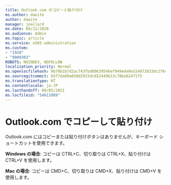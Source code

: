 ```yaml
---
title: Outlook.com のコピーと貼り付け
ms.author: daeite
author: daeite
manager: joallard
ms.date: 04/21/2020
ms.audience: Admin
ms.topic: article
ms.service: o365-administration
ms.custom:
- "1920"
- "9000303"
ROBOTS: NOINDEX, NOFOLLOW
localization_priority: Normal
ms.openlocfilehash: 9b70b1b7d2ac743fbd80639546ef9494de8e524071833dc276403391c560bb6a
ms.sourcegitcommit: b5f7da89a650d2915dc652449623c78be6247175
ms.translationtype: HT
ms.contentlocale: ja-JP
ms.lasthandoff: 08/05/2021
ms.locfileid: "54011089"
---
```

# <a name="copy-and-paste-in-outlookcom"></a>Outlook.com でコピーして貼り付け

Outlook.com にはコピーまたは貼り付けボタンはありませんが、キーボード ショートカットを使用できます。

**Windows の場合**: コピーは CTRL+C、切り取りは CTRL+X、貼り付けは CTRL+V を使用します。

**Mac の場合**: コピーは CMD+C、切り取りは CMD+X、貼り付けは CMD+V を使用します。